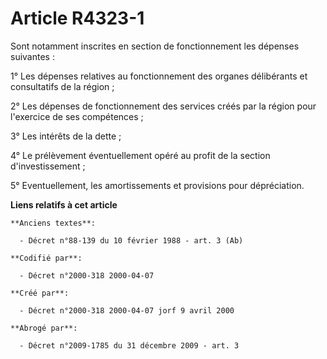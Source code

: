 # Article R4323-1

Sont notamment inscrites en section de fonctionnement les dépenses suivantes :

1° Les dépenses relatives au fonctionnement des organes délibérants et consultatifs de la région ;

2° Les dépenses de fonctionnement des services créés par la région pour l'exercice de ses compétences ;

3° Les intérêts de la dette ;

4° Le prélèvement éventuellement opéré au profit de la section d'investissement ;

5° Eventuellement, les amortissements et provisions pour dépréciation.

**Liens relatifs à cet article**

	**Anciens textes**:

	  - Décret n°88-139 du 10 février 1988 - art. 3 (Ab)

	**Codifié par**:

	  - Décret n°2000-318 2000-04-07

	**Créé par**:

	  - Décret n°2000-318 2000-04-07 jorf 9 avril 2000

	**Abrogé par**:

	  - Décret n°2009-1785 du 31 décembre 2009 - art. 3

